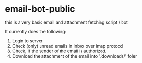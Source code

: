 # email-bot-public
this is a very basic email and attachment fetching script / bot

It currently does the following:
1. Login to server
2. Check (only) unread emails in inbox over imap protocol
3. Check, if the sender of the email is authorized.
4. Download the attachment of the email into '/downloads/' foler